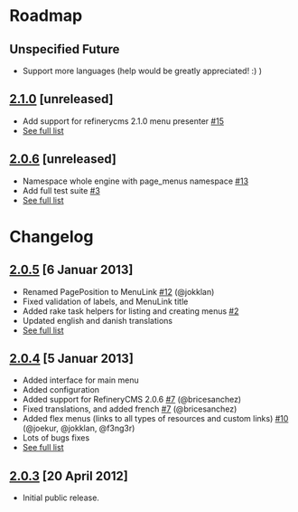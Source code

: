 # Roadmap
## Unspecified Future
* Support more languages (help would be greatly appreciated! :) )

## [2.1.0](https://github.com/pylonweb/refinerycms-page-menus/tree/master) [unreleased]
* Add support for refinerycms 2.1.0 menu presenter [#15](/pylonweb/refinerycms-page-menus/issues/15)
* [See full list](https://github.com/pylonweb/refinerycms-page-menus/compare/v2.0.3...master)

## [2.0.6](https://github.com/pylonweb/refinerycms-page-menus/tree/master) [unreleased]
* Namespace whole engine with page_menus namespace [#13](/pylonweb/refinerycms-page-menus/issues/13)
* Add full test suite [#3](/pylonweb/refinerycms-page-menus/issues/3)
* [See full list](https://github.com/pylonweb/refinerycms-page-menus/compare/v2.0.5...master)

# Changelog
## [2.0.5](https://github.com/pylonweb/refinerycms-page-menus/tree/v2.0.5) [6 Januar 2013]
* Renamed PagePosition to MenuLink [#12](/pylonweb/refinerycms-page-menus/pull/12) (@jokklan)
* Fixed validation of labels, and MenuLink title
* Added rake task helpers for listing and creating menus [#2](/pylonweb/refinerycms-page-menus/issues/2)
* Updated english and danish translations
* [See full list](https://github.com/pylonweb/refinerycms-page-menus/compare/v2.0.4...v2.0.5)

## [2.0.4](https://github.com/pylonweb/refinerycms-page-menus/tree/v2.0.4) [5 Januar 2013]
* Added interface for main menu
* Added configuration
* Added support for RefineryCMS 2.0.6 [#7](/pylonweb/refinerycms-page-menus/pull/7) (@bricesanchez)
* Fixed translations, and added french [#7](/pylonweb/refinerycms-page-menus/pull/7)  (@bricesanchez)
* Added flex menus (links to all types of resources and custom links) [#10](/pylonweb/refinerycms-page-menus/pull/10) (@joekur, @jokklan, @f3ng3r)
* Lots of bugs fixes
* [See full list](https://github.com/pylonweb/refinerycms-page-menus/compare/v2.0.3...v2.0.4)

## [2.0.3](https://github.com/pylonweb/refinerycms-page-menus/tree/v2.0.3) [20 April 2012]
* Initial public release.
